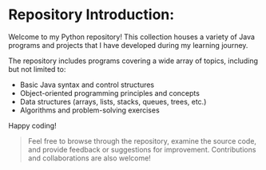 # Repository Introduction:
Welcome to my Python repository! This collection houses a variety of Java programs and projects that I have developed during my learning journey.

The repository includes programs covering a wide array of topics, including but not limited to:

- Basic Java syntax and control structures
- Object-oriented programming principles and concepts
- Data structures (arrays, lists, stacks, queues, trees, etc.)
- Algorithms and problem-solving exercises

Happy coding!

> Feel free to browse through the repository, examine the source code, and provide feedback or suggestions for improvement. Contributions and collaborations are also welcome!
